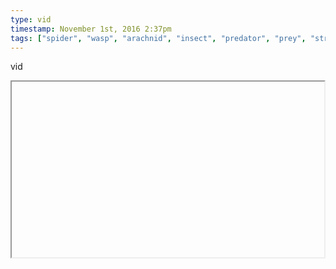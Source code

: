 ```yaml
---
type: vid
timestamp: November 1st, 2016 2:37pm
tags: ["spider", "wasp", "arachnid", "insect", "predator", "prey", "strike", "Camoflauge", "macro", "photography"]
---
```

vid
<iframe width="500" height="281"  id="youtube_iframe" src="https://www.youtube.com/embed/lJ2PsS-DpRw\[!\[thumbnail\]\(http://i3.ytimg.com/vi//maxresdefault.jpg\)\]\(https://www.youtube.com/watch\?v=\)></iframe>                    
                                            
Yoink.

Here are photos, because they do not compete with video:
<figure data-orig-width="3612" data-orig-height="2681" class="tmblr-full"><img src="https://64.media.tumblr.com/1c977427b4b5c5a9ae279b938ea998d7/tumblr_inline_ofzdaiUXgr1rnrp45_540.jpg" alt="image" data-orig-width="3612" data-orig-height="2681"/></figure><figure data-orig-width="3024" data-orig-height="4032" class="tmblr-full"><img src="https://64.media.tumblr.com/ef2f144e229e2b8474cff0188b50e395/tumblr_inline_ofzdamgiJT1rnrp45_540.jpg" alt="image" data-orig-width="3024" data-orig-height="4032"/></figure> 
                                                    <div id="footer">
                <span id="timestamp"> November 1st, 2016 2:37pm </span>
                                                          <span class="tag">spider</span>
                                          <span class="tag">wasp</span>
                                          <span class="tag">arachnid</span>
                                          <span class="tag">insect</span>
                                          <span class="tag">predator</span>
                                          <span class="tag">prey</span>
                                          <span class="tag">nom nom</span>
                                          <span class="tag">strike</span>
                                          <span class="tag">Camoflauge</span>
                                          <span class="tag">macro</span>
                                          <span class="tag">photography</span>
                                                    
            </body>
        </html>

        
<small>source: https://saturdayxiii.tumblr.com/post/152610129574</small>